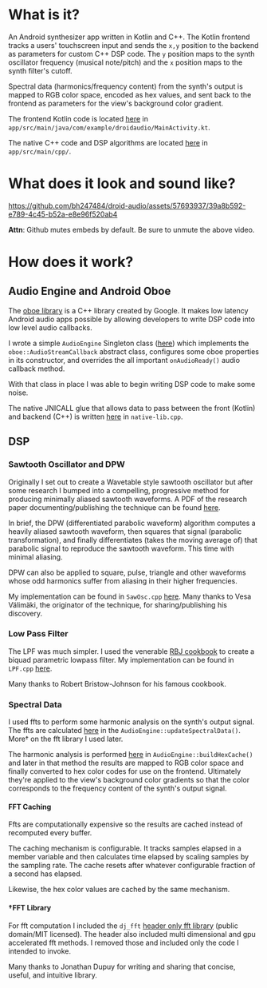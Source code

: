 # What is it?

An Android synthesizer app written in Kotlin and C++. The Kotlin frontend tracks a users' touchscreen input and sends the `x,y` position to the backend as parameters for custom C++ DSP code. The `y` position maps to the synth oscillator frequency (musical note/pitch) and the `x` position maps to the synth filter's cutoff.

Spectral data (harmonics/frequency content) from the synth's output is mapped to RGB color space, encoded as hex values, and sent back to the frontend as parameters for the view's background color gradient.

The frontend Kotlin code is located [here](https://github.com/bh247484/droid-audio/blob/main/app/src/main/java/com/example/droidaudio/MainActivity.kt) in `app/src/main/java/com/example/droidaudio/MainActivity.kt`.

The native C++ code and DSP algorithms are located [here](https://github.com/bh247484/droid-audio/tree/main/app/src/main/cpp) in `app/src/main/cpp/`.

# What does it look and sound like?

https://github.com/bh247484/droid-audio/assets/57693937/39a8b592-e789-4c45-b52a-e8e96f520ab4

**Attn**: Github mutes embeds by default. Be sure to unmute the above video.

# How does it work?

## Audio Engine and Android Oboe
The [oboe library](https://github.com/google/oboe) is a C++ library created by Google. It makes low latency Android audio apps possible by allowing developers to write DSP code into low level audio callbacks.

I wrote a simple `AudioEngine` Singleton class ([here](https://github.com/bh247484/droid-audio/blob/main/app/src/main/cpp/AudioEngine.cpp)) which implements the `oboe::AudioStreamCallback` abstract class, configures some oboe properties in its constructor, and overrides the all important `onAudioReady()` audio callback method.

With that class in place I was able to begin writing DSP code to make some noise.

The native JNICALL glue that allows data to pass between the front (Kotlin) and backend (C++) is written [here](https://github.com/bh247484/droid-audio/blob/main/app/src/main/cpp/native-lib.cpp) in `native-lib.cpp`.

## DSP
### Sawtooth Oscillator and DPW

Originally I set out to create a Wavetable style sawtooth oscillator but after some research I bumped into a compelling, progressive method for producing minimally aliased sawtooth waveforms. A PDF of the research paper documenting/publishing the technique can be found [here](https://www.researchgate.net/publication/220386519_Oscillator_and_Filter_Algorithms_for_Virtual_Analog_Synthesis).

In brief, the DPW (differentiated parabolic waveform) algorithm computes a heavily aliased sawtooth waveform, then squares that signal (parabolic transformation), and finally differentiates (takes the moving average of) that parabolic signal to reproduce the sawtooth waveform. This time with minimal aliasing.

DPW can also be applied to square, pulse, triangle and other waveforms whose odd harmonics suffer from aliasing in their higher frequencies.

My implementation can be found in `SawOsc.cpp` [here](https://github.com/bh247484/droid-audio/blob/main/app/src/main/cpp/SawOsc.cpp). Many thanks to Vesa Välimäki, the originator of the technique, for sharing/publishing his discovery.

### Low Pass Filter

The LPF was much simpler. I used the venerable [RBJ cookbook](https://www.w3.org/TR/audio-eq-cookbook/) to create a biquad parametric lowpass filter. My implementation can be found in `LPF.cpp` [here](https://github.com/bh247484/droid-audio/blob/main/app/src/main/cpp/LPF.cpp).

Many thanks to Robert Bristow-Johnson for his famous cookbook.

### Spectral Data

I used ffts to perform some harmonic analysis on the synth's output signal. The ffts are calculated [here](https://github.com/bh247484/droid-audio/blob/main/app/src/main/cpp/AudioEngine.cpp#L85-L106) in the `AudioEngine::updateSpectralData()`. More† on the fft library I used later.

The harmonic analysis is performed [here](https://github.com/bh247484/droid-audio/blob/main/app/src/main/cpp/AudioEngine.cpp#L33-L83) in `AudioEngine::buildHexCache()` and later in that method the results are mapped to RGB color space and finally converted to hex color codes for use on the frontend. Ultimately they're applied to the view's background color gradients so that the color corresponds to the frequency content of the synth's output signal.

#### FFT Caching

Ffts are computationally expensive so the results are cached instead of recomputed every buffer.

The caching mechanism is configurable. It tracks samples elapsed in a member variable and then calculates time elapsed by scaling samples by the sampling rate. The cache resets after whatever configurable fraction of a second has elapsed.

Likewise, the hex color values are cached by the same mechanism.

#### †FFT Library

For fft computation I included the `dj_fft` [header only fft library](https://github.com/jdupuy/dj_fft) (public domain/MIT licensed). The header also included multi dimensional and gpu accelerated fft methods. I removed those and included only the code I intended to invoke.

Many thanks to Jonathan Dupuy for writing and sharing that concise, useful, and intuitive library.
